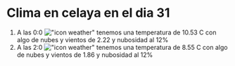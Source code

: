 # Clima en celaya en el dia 31

1. A las 0:0 !["icon weather"](http://openweathermap.org/img/w/02n.png) tenemos una temperatura de 10.53 C con algo de nubes y  vientos de 2.22 y nubosidad al 12%
1. A las 2:0 !["icon weather"](http://openweathermap.org/img/w/02n.png) tenemos una temperatura de 8.55 C con algo de nubes y  vientos de 1.86 y nubosidad al 12%
